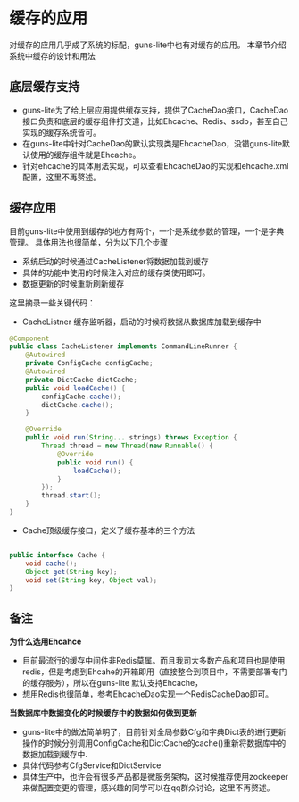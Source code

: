 # 缓存的应用
对缓存的应用几乎成了系统的标配，guns-lite中也有对缓存的应用。
本章节介绍系统中缓存的设计和用法

## 底层缓存支持
- guns-lite为了给上层应用提供缓存支持，提供了CacheDao接口，CacheDao接口负责和底层的缓存组件打交道，比如Ehcache、Redis、ssdb，甚至自己实现的缓存系统皆可。
- 在guns-lite中针对CacheDao的默认实现类是EhcacheDao，没错guns-lite默认使用的缓存组件就是Ehcache。
- 针对ehcache的具体用法实现，可以查看EhcacheDao的实现和ehcache.xml配置，这里不再赘述。

## 缓存应用

目前guns-lite中使用到缓存的地方有两个，一个是系统参数的管理，一个是字典管理。
具体用法也很简单，分为以下几个步骤
- 系统启动的时候通过CacheListener将数据加载到缓存
- 具体的功能中使用的时候注入对应的缓存类使用即可。
- 数据更新的时候重新刷新缓存

这里摘录一些关键代码：
- CacheListner 缓存监听器，启动的时候将数据从数据库加载到缓存中
```java
@Component
public class CacheListener implements CommandLineRunner {
    @Autowired
    private ConfigCache configCache;
    @Autowired
    private DictCache dictCache;
    public void loadCache() {
        configCache.cache();
        dictCache.cache();
    }

    @Override
    public void run(String... strings) throws Exception {
        Thread thread = new Thread(new Runnable() {
            @Override
            public void run() {
                loadCache();
            }
        });
        thread.start();
    }
}
```
- Cache顶级缓存接口，定义了缓存基本的三个方法
```java

public interface Cache {
	void cache();
	Object get(String key);
	void set(String key, Object val);
}
```


## 备注
**为什么选用Ehcahce**
- 目前最流行的缓存中间件非Redis莫属。而且我司大多数产品和项目也是使用redis，但是考虑到Ehcahe的开箱即用（直接整合到项目中，不需要部署专门的缓存服务），所以在guns-lite
默认支持Ehcache，
- 想用Redis也很简单，参考EhcacheDao实现一个RedisCacheDao即可。

**当数据库中数据变化的时候缓存中的数据如何做到更新**
- guns-lite中的做法简单明了，目前针对全局参数Cfg和字典Dict表的进行更新操作的时候分别调用ConfigCache和DictCache的cache()重新将数据库中的数据加载到缓存中.
- 具体代码参考CfgService和DictService
- 具体生产中，也许会有很多产品都是微服务架构，这时候推荐使用zookeeper来做配置变更的管理，感兴趣的同学可以在qq群众讨论，这里不再赘述。
 